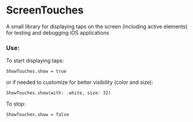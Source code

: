# ScreenTouches

A small library for displaying taps on the screen (including active elements) for testing and debugging iOS applications

### Use:

To start displaying taps:

```
ShowTouches.show = true
```
or if needed to customize for better visibility (color and size):

```
ShowTouches.show(with: .white, size: 32)
```

To stop:

```
ShowTouches.show = false
```
